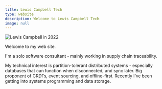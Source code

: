 ```yaml
---
title: Lewis Campbell Tech
type: website
description: Welcome to Lewis Campbell Tech
image: null
---
```


![Lewis Campbell in 2022](/img/me_2022-9979909637462000.webp)

Welcome to my web site.

I'm a solo software consultant - mainly working in supply chain traceability.

My technical interest is partition-tolerant distributed systems - especially databases that can function when disconnected, and sync later. Big proponent of CRDTs, event sourcing, and offline-first. Recently I've been getting into systems programming and data storage.
